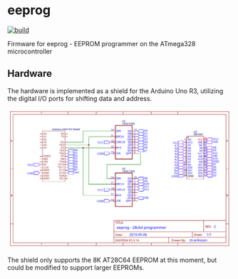 # eeprog

[![build](https://travis-ci.org/tobier/eeprog.svg)](https://travis-ci.org/tobier/eeprog)

Firmware for eeprog - EEPROM programmer on the ATmega328 microcontroller

## Hardware

The hardware is implemented as a shield for the Arduino Uno R3, utilizing the digital I/O ports for shifting data and address.

![](docs/schematic-eeprog-arduino-uno.svg)

The shield only supports the 8K AT28C64 EEPROM at this moment, but could be modified to support larger EEPROMs.
